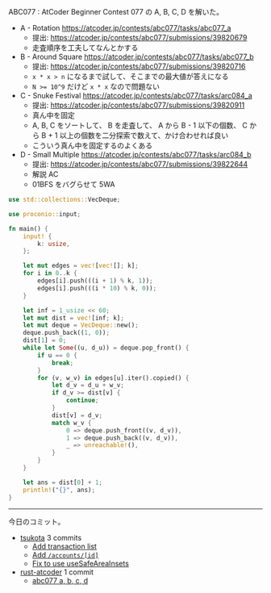 ABC077 : AtCoder Beginner Contest 077 の A, B, C, D を解いた。

- A - Rotation
  <https://atcoder.jp/contests/abc077/tasks/abc077_a>
  - 提出: <https://atcoder.jp/contests/abc077/submissions/39820679>
  - 走査順序を工夫してなんとかする
- B - Around Square
  <https://atcoder.jp/contests/abc077/tasks/abc077_b>
  - 提出: <https://atcoder.jp/contests/abc077/submissions/39820716>
  - `x * x > n` になるまで試して、そこまでの最大値が答えになる
  - `N >= 10^9` だけど `x * x` なので問題ない
- C - Snuke Festival
  <https://atcoder.jp/contests/abc077/tasks/arc084_a>
  - 提出: <https://atcoder.jp/contests/abc077/submissions/39820911>
  - 真ん中を固定
  - A, B, C をソートして、 B を走査して、 A から B - 1 以下の個数、 C から B + 1 以上の個数を二分探索で数えて、かけ合わせれば良い
  - こういう真ん中を固定するのよくある
- D - Small Multiple
  <https://atcoder.jp/contests/abc077/tasks/arc084_b>
  - 提出: <https://atcoder.jp/contests/abc077/submissions/39822644>
  - 解説 AC
  - 01BFS をバグらせて 5WA

```rust
use std::collections::VecDeque;

use proconio::input;

fn main() {
    input! {
        k: usize,
    };

    let mut edges = vec![vec![]; k];
    for i in 0..k {
        edges[i].push(((i + 1) % k, 1));
        edges[i].push(((i * 10) % k, 0));
    }

    let inf = 1_usize << 60;
    let mut dist = vec![inf; k];
    let mut deque = VecDeque::new();
    deque.push_back((1, 0));
    dist[1] = 0;
    while let Some((u, d_u)) = deque.pop_front() {
        if u == 0 {
            break;
        }
        for (v, w_v) in edges[u].iter().copied() {
            let d_v = d_u + w_v;
            if d_v >= dist[v] {
                continue;
            }
            dist[v] = d_v;
            match w_v {
                0 => deque.push_front((v, d_v)),
                1 => deque.push_back((v, d_v)),
                _ => unreachable!(),
            }
        }
    }

    let ans = dist[0] + 1;
    println!("{}", ans);
}
```

---

今日のコミット。

- [tsukota](https://github.com/bouzuya/tsukota) 3 commits
  - [Add transaction list](https://github.com/bouzuya/tsukota/commit/f555f6e4696af96d9b3412ec23e8ffa35d3a9122)
  - [Add `/accounts/[id]`](https://github.com/bouzuya/tsukota/commit/cd03f31284fd2c01859ace8606d7f0109e5a3df5)
  - [Fix to use useSafeAreaInsets](https://github.com/bouzuya/tsukota/commit/1db95b3dda81d8bfadcce0f7397e11b9c693fac5)
- [rust-atcoder](https://github.com/bouzuya/rust-atcoder) 1 commit
  - [abc077 a, b, c, d](https://github.com/bouzuya/rust-atcoder/commit/c05dc93ae05314ee1220afd7a73e87b176df1007)
